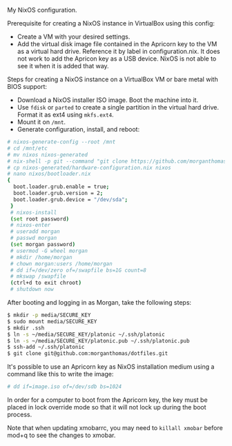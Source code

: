My NixOS configuration.

Prerequisite for creating a NixOS instance in VirtualBox using this config:

* Create a VM with your desired settings.
* Add the virtual disk image file contained in the Apricorn key to the VM as a virtual hard drive. Reference it by label in configuration.nix. It does not work to add the Apricon key as a USB device. NixOS is not able to see it when it is added that way.

Steps for creating a NixOS instance on a VirtualBox VM or bare metal with BIOS support:

* Download a NixOS installer ISO image. Boot the machine into it.
* Use `fdisk` or `parted` to create a single partition in the virtual hard drive. Format it as ext4 using `mkfs.ext4`.
* Mount it on `/mnt`.
* Generate configuration, install, and reboot: 
```bash
# nixos-generate-config --root /mnt
# cd /mnt/etc
# mv nixos nixos-generated
# nix-shell -p git --command "git clone https://github.com/morganthomas/nixos.git"
# cp nixos-generated/hardware-configuration.nix nixos
# nano nixos/bootloader.nix
{
  boot.loader.grub.enable = true;
  boot.loader.grub.version = 2;
  boot.loader.grub.device = "/dev/sda";
 }
 # nixos-install
 (set root password)
 # nixos-enter
 # useradd morgan
 # passwd morgan
 (set morgan password)
 # usermod -G wheel morgan
 # mkdir /home/morgan
 # chown morgan:users /home/morgan
 # dd if=/dev/zero of=/swapfile bs=1G count=8
 # mkswap /swapfile
 (ctrl+d to exit chroot)
 # shutdown now
 ```
 
 After booting and logging in as Morgan, take the following steps:
 
 ```bash
 $ mkdir -p media/SECURE_KEY
 $ sudo mount media/SECURE_KEY
 $ mkdir .ssh
 $ ln -s ~/media/SECURE_KEY/platonic ~/.ssh/platonic
 $ ln -s ~/media/SECURE_KEY/platonic.pub ~/.ssh/platonic.pub
 $ ssh-add ~/.ssh/platonic
 $ git clone git@github.com:morganthomas/dotfiles.git
 ```

 It's possible to use an Apricorn key as NixOS installation medium using a command like this to write the image:
 
 ```bash
 # dd if=image.iso of=/dev/sdb bs=1024
 ```
 
 In order for a computer to boot from the Apricorn key, the key must be placed in lock override mode so that it will not lock up during the boot process.

Note that when updating xmobarrc, you may need to `killall xmobar` before mod+q to see the changes to xmobar.
